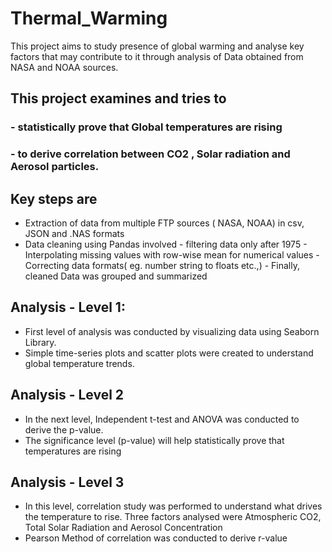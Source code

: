 # Thermal_Warming
This project aims to study presence of global warming and analyse key factors that may contribute to it through analysis of Data obtained from NASA and NOAA sources. 

## This project examines and tries to
### - statistically prove that Global temperatures are rising
### - to derive correlation between CO2 , Solar radiation and Aerosol particles.

## Key steps are
 - Extraction of data from multiple FTP sources ( NASA, NOAA) in csv, JSON and .NAS formats
 - Data cleaning using Pandas involved
       - filtering data only after 1975
       - Interpolating missing values with row-wise mean for numerical values
       - Correcting data formats( eg. number string to floats etc.,)
       - Finally, cleaned Data was grouped and summarized 
## Analysis - Level 1:
 - First level of analysis was conducted by visualizing data using Seaborn Library. 
 - Simple time-series plots and scatter plots were created to understand global temperature trends.
## Analysis - Level 2
- In the next level, Independent t-test and ANOVA was conducted to derive the p-value.
- The significance level (p-value) will help statistically prove that temperatures are rising
## Analysis - Level 3
- In this level, correlation study was performed to understand what drives the temperature to rise. Three factors analysed were Atmospheric CO2, Total Solar Radiation and Aerosol Concentration
- Pearson Method of correlation was conducted to derive r-value

